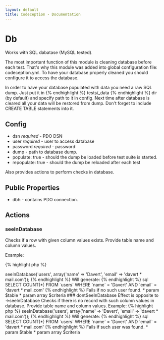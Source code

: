 ```yaml
---
layout: default
title: Codeception - Documentation
---
```


# Db

Works with SQL dabatase (MySQL tested).

The most important function of this module is cleaning database before each test.
That's why this module was added into global configuration file: codeception.yml.
To have your database properly cleaned you should configure it to access the database.

In order to have your database populated with data you need a raw SQL dump.
Just put it in {% endhighlight %} tests/_data {% endhighlight %} dir (by default) and specify path to it in config.
Next time after database is cleared all your data will be restored from dump.
Don't forget to include CREATE TABLE statements into it.

## Config

* dsn *required* - PDO DSN
* user *required* - user to access database
* password *required* - password
* dump - path to database dump.
* populate: true - should the dump be loaded before test suite is started.
* repopulate: true - should the dump be reloaded after each test

Also provides actions to perform checks in database.

## Public Properties
* dbh - contains PDO connection.


## Actions


### seeInDatabase


Checks if a row with given column values exists.
Provide table name and column values.

Example:

{% highlight php %}
<?php
$I->seeInDatabase('users', array('name' => 'Davert', 'email' => 'davert * mail.com'));

{% endhighlight %}
Will generate:

{% endhighlight %} sql
SELECT COUNT(*) FROM `users` WHERE `name` = 'Davert' AND `email` = 'davert * mail.com'
{% endhighlight %}
Fails if no such user found.

 * param $table
 * param array $criteria

### dontSeeInDatabase


Effect is opposite to ->seeInDatabase

Checks if there is no record with such column values in database.
Provide table name and column values.

Example:

{% highlight php %}
<?php
$I->seeInDatabase('users', array('name' => 'Davert', 'email' => 'davert * mail.com'));

{% endhighlight %}
Will generate:

{% endhighlight %} sql
SELECT COUNT(*) FROM `users` WHERE `name` = 'Davert' AND `email` = 'davert * mail.com'
{% endhighlight %}
Fails if such user was found.

 * param $table
 * param array $criteria
